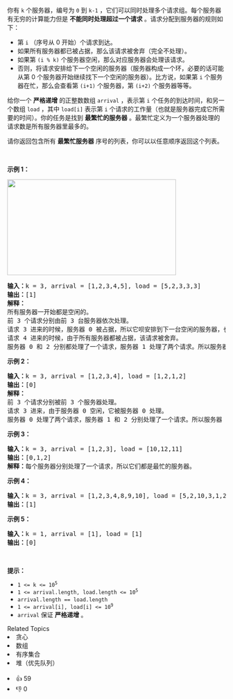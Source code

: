 <p>你有 <code>k</code> 个服务器，编号为 <code>0</code> 到 <code>k-1</code> ，它们可以同时处理多个请求组。每个服务器有无穷的计算能力但是 <strong>不能同时处理超过一个请求</strong> 。请求分配到服务器的规则如下：</p>

<ul>
	<li>第 <code>i</code> （序号从 0 开始）个请求到达。</li>
	<li>如果所有服务器都已被占据，那么该请求被舍弃（完全不处理）。</li>
	<li>如果第 <code>(i % k)</code> 个服务器空闲，那么对应服务器会处理该请求。</li>
	<li>否则，将请求安排给下一个空闲的服务器（服务器构成一个环，必要的话可能从第 0 个服务器开始继续找下一个空闲的服务器）。比方说，如果第 <code>i</code> 个服务器在忙，那么会查看第 <code>(i+1)</code> 个服务器，第 <code>(i+2)</code> 个服务器等等。</li>
</ul>

<p>给你一个 <strong>严格递增</strong> 的正整数数组 <code>arrival</code> ，表示第 <code>i</code> 个任务的到达时间，和另一个数组 <code>load</code> ，其中 <code>load[i]</code> 表示第 <code>i</code> 个请求的工作量（也就是服务器完成它所需要的时间）。你的任务是找到 <strong>最繁忙的服务器</strong> 。最繁忙定义为一个服务器处理的请求数是所有服务器里最多的。</p>

<p>请你返回包含所有 <strong>最繁忙服务器</strong> 序号的列表，你可以以任意顺序返回这个列表。</p>

<p> </p>

<p><strong>示例 1：</strong></p>

<p><img alt="" src="https://assets.leetcode-cn.com/aliyun-lc-upload/uploads/2020/10/03/load-1.png" style="height: 221px; width: 389px;" /></p>

<pre>
<strong>输入：</strong>k = 3, arrival = [1,2,3,4,5], load = [5,2,3,3,3] 
<strong>输出：</strong>[1] 
<strong>解释：</strong>
所有服务器一开始都是空闲的。
前 3 个请求分别由前 3 台服务器依次处理。
请求 3 进来的时候，服务器 0 被占据，所以它呗安排到下一台空闲的服务器，也就是服务器 1 。
请求 4 进来的时候，由于所有服务器都被占据，该请求被舍弃。
服务器 0 和 2 分别都处理了一个请求，服务器 1 处理了两个请求。所以服务器 1 是最忙的服务器。
</pre>

<p><strong>示例 2：</strong></p>

<pre>
<strong>输入：</strong>k = 3, arrival = [1,2,3,4], load = [1,2,1,2]
<strong>输出：</strong>[0]
<strong>解释：</strong>
前 3 个请求分别被前 3 个服务器处理。
请求 3 进来，由于服务器 0 空闲，它被服务器 0 处理。
服务器 0 处理了两个请求，服务器 1 和 2 分别处理了一个请求。所以服务器 0 是最忙的服务器。
</pre>

<p><strong>示例 3：</strong></p>

<pre>
<strong>输入：</strong>k = 3, arrival = [1,2,3], load = [10,12,11]
<strong>输出：</strong>[0,1,2]
<strong>解释：</strong>每个服务器分别处理了一个请求，所以它们都是最忙的服务器。
</pre>

<p><strong>示例 4：</strong></p>

<pre>
<strong>输入：</strong>k = 3, arrival = [1,2,3,4,8,9,10], load = [5,2,10,3,1,2,2]
<strong>输出：</strong>[1]
</pre>

<p><strong>示例 5：</strong></p>

<pre>
<strong>输入：</strong>k = 1, arrival = [1], load = [1]
<strong>输出：</strong>[0]
</pre>

<p> </p>

<p><strong>提示：</strong></p>

<ul>
	<li><code>1 <= k <= 10<sup>5</sup></code></li>
	<li><code>1 <= arrival.length, load.length <= 10<sup>5</sup></code></li>
	<li><code>arrival.length == load.length</code></li>
	<li><code>1 <= arrival[i], load[i] <= 10<sup>9</sup></code></li>
	<li><code>arrival</code> 保证 <strong>严格递增</strong> 。</li>
</ul>
<div><div>Related Topics</div><div><li>贪心</li><li>数组</li><li>有序集合</li><li>堆（优先队列）</li></div></div><br><div><li>👍 59</li><li>👎 0</li></div>